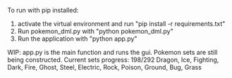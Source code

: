 To run with pip installed:
1. activate the virtual environment and run
    "pip install -r requirements.txt"
2. Run pokemon_dml.py with
    "python pokemon_dml.py"
3. Run the application with
    "python app.py"

WIP: app.py is the main function and runs the gui. Pokemon sets are still being constructed.
Current sets progress: 198/292 
Dragon, Ice, Fighting, Dark, Fire, Ghost, Steel, Electric, Rock, Poison, Ground, Bug,
Grass